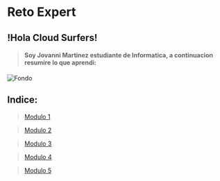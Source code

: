 # Reto Expert
## !Hola Cloud Surfers!
>#### Soy **Jovanni Martinez** estudiante de Informatica, a continuacion resumire lo que aprendi:
![Fondo](https://www.freegreatpicture.com/files/photo110/54924-cloud-computing-internet.jpg "Fondo")

## Indice:

>[Modulo 1](https://github.com/jovannimartinez/retoJovanni/blob/master/Modulo1/GuiaModulo1.md)

>[Modulo 2](https://github.com/jovannimartinez/retoJovanni/blob/master/Modulo2/GuiaModulo2.md)

>[Modulo 3](https://github.com/jovannimartinez/retoJovanni/blob/master/Modulo3/GuiaModulo3.md)

>[Modulo 4](https://github.com/jovannimartinez/retoJovanni/blob/master/Modulo4/GuiaModulo4.md)

>[Modulo 5](https://github.com/jovannimartinez/retoJovanni/blob/master/Modulo5/GuiaModulo5.md)

